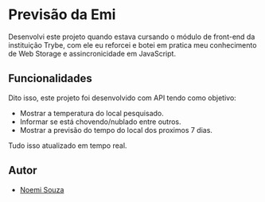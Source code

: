 
# Previsão da Emi

Desenvolvi este projeto quando estava cursando o módulo de front-end da instituição Trybe, com ele eu reforcei e botei em pratica meu conhecimento de Web Storage e assincronicidade em JavaScript.






## Funcionalidades


Dito isso, este projeto foi desenvolvido com API tendo como objetivo:

- Mostrar a temperatura do local pesquisado.
- Informar se está chovendo/nublado entre outros.
- Mostrar a previsão do tempo do local dos proximos 7 dias.

Tudo isso atualizado em tempo real. 


## Autor

- [Noemi Souza](www.github.com/noemiscarlet)

